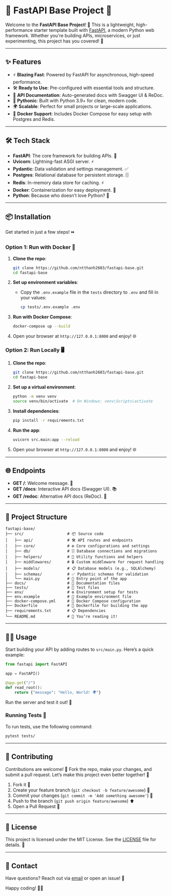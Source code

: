 # 🚀 FastAPI Base Project 🚀

Welcome to the **FastAPI Base Project**! 🎉 This is a lightweight, high-performance starter template built with [FastAPI](https://fastapi.tiangolo.com/), a modern Python web framework. Whether you're building APIs, microservices, or just experimenting, this project has you covered! 🌟

---

## ✨ Features

- ⚡ **Blazing Fast**: Powered by FastAPI for asynchronous, high-speed performance.
- 🛠️ **Ready to Use**: Pre-configured with essential tools and structure.
- 📝 **API Documentation**: Auto-generated docs with Swagger UI & ReDoc.
- 🐍 **Pythonic**: Built with Python 3.9+ for clean, modern code.
- 🌍 **Scalable**: Perfect for small projects or large-scale applications.
- 🐳 **Docker Support**: Includes Docker Compose for easy setup with Postgres and Redis.

---

## 🛠️ Tech Stack

- **FastAPI**: The core framework for building APIs. 🚀
- **Uvicorn**: Lightning-fast ASGI server. ⚡
- **Pydantic**: Data validation and settings management. ✅
- **Postgres**: Relational database for persistent storage. 🗄️
- **Redis**: In-memory data store for caching. ⚡
- **Docker**: Containerization for easy deployment. 🐳
- **Python**: Because who doesn’t love Python? 🐍

---

## 📦 Installation

Get started in just a few steps! ⏩

### Option 1: Run with Docker 🐳

1. **Clone the repo**:

   ```bash
   git clone https://github.com/ntthanh2603/fastapi-base.git
   cd fastapi-base
   ```

2. **Set up environment variables**:

   - Copy the `.env.example` file in the `tests` directory to `.env` and fill in your values:
     ```bash
     cp tests/.env.example .env
     ```

3. **Run with Docker Compose**:

   ```bash
   docker-compose up --build
   ```

4. Open your browser at `http://127.0.0.1:8000` and enjoy! 🌐

### Option 2: Run Locally 🖥️

1. **Clone the repo**:

   ```bash
   git clone https://github.com/ntthanh2603/fastapi-base.git
   cd fastapi-base
   ```

2. **Set up a virtual environment**:

   ```bash
   python -m venv venv
   source venv/bin/activate  # On Windows: venv\Scripts\activate
   ```

3. **Install dependencies**:

   ```bash
   pip install -r requirements.txt
   ```

4. **Run the app**:

   ```bash
   uvicorn src.main:app --reload
   ```

5. Open your browser at `http://127.0.0.1:8000` and enjoy! 🌐

---

## 🌐 Endpoints

- **GET /**: Welcome message. 👋
- **GET /docs**: Interactive API docs (Swagger UI). 📚
- **GET /redoc**: Alternative API docs (ReDoc). 📖

---

## 📂 Project Structure

```
fastapi-base/
├── src/                   # 📦 Source code
│   ├── api/               # 🛠️ API routes and endpoints
│   ├── core/              # ⚙️ Core configurations and settings
│   ├── db/                # 🗄️ Database connections and migrations
│   ├── helpers/           # 🧰 Utility functions and helpers
│   ├── middlewares/       # 🔒 Custom middleware for request handling
│   ├── models/            # 📋 Database models (e.g., SQLAlchemy)
│   ├── schemas/           # ✅ Pydantic schemas for validation
│   └── main.py            # 🚀 Entry point of the app
├── docs/                  # 📝 Documentation files
├── tests/                 # 🧪 Test files
├── env/                   # ⚙️ Environment setup for tests
├── env.example            # 📄 Example environment file
├── docker-compose.yml     # 🐳 Docker Compose configuration
├── Dockerfile             # 🐳 Dockerfile for building the app
├── requirements.txt       # 📋 Dependencies
└── README.md              # 📝 You’re reading it!
```

---

## 🧑‍💻 Usage

Start building your API by adding routes to `src/main.py`. Here’s a quick example:

```python
from fastapi import FastAPI

app = FastAPI()

@app.get("/")
def read_root():
    return {"message": "Hello, World! 🌍"}
```

Run the server and test it out! 🎯

### Running Tests 🧪

To run tests, use the following command:

```bash
pytest tests/
```

---

## 🌟 Contributing

Contributions are welcome! 🙌 Fork the repo, make your changes, and submit a pull request. Let’s make this project even better together! 🤝

1. Fork it 🍴
2. Create your feature branch (`git checkout -b feature/awesome`) 🌿
3. Commit your changes (`git commit -m 'Add something awesome'`) 💾
4. Push to the branch (`git push origin feature/awesome`) ⬆️
5. Open a Pull Request 🚀

---

## 📜 License

This project is licensed under the MIT License. See the [LICENSE](LICENSE) file for details. 📝

---

## 💬 Contact

Have questions? Reach out via [email](mailto:tuanthanh2kk4@gmail.com) or open an issue! 📧

Happy coding! 🎉🚀
